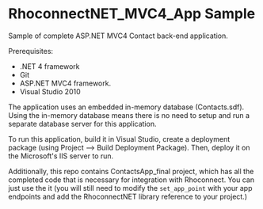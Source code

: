 RhoconnectNET_MVC4_App Sample
===

Sample of complete ASP.NET MVC4 Contact back-end application.
 
Prerequisites:

* .NET 4 framework
* Git
* ASP.NET MVC4 framework.
* Visual Studio 2010

The application uses an embedded in-memory database (Contacts.sdf). 
Using the in-memory database means there is no need to setup and run a separate database server for this application.

To run this application, build it in Visual Studio, create a deployment package (using Project --> Build Deployment Package).
Then, deploy it on the Microsoft's IIS server to run.

Additionally, this repo contains ContactsApp_final project, which has all the completed code that is necessary for integration with Rhoconnect. You can just use the it (you will still need to modify the `set_app_point` with your app endpoints and add the RhoconnectNET library reference to your project.)

